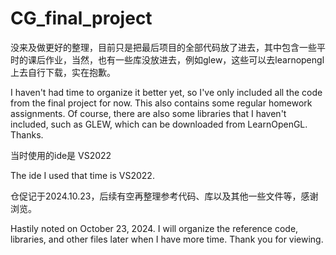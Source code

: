 # CG_final_project

没来及做更好的整理，目前只是把最后项目的全部代码放了进去，其中包含一些平时的课后作业，当然，也有一些库没放进去，例如glew，这些可以去learnopengl上去自行下载，实在抱歉。

I haven't had time to organize it better yet, so I've only included all the code from the final project for now. This also contains some regular homework assignments. Of course, there are also some libraries that I haven't included, such as GLEW, which can be downloaded from LearnOpenGL. Thanks.

当时使用的ide是 VS2022

The ide I used that time is VS2022.

仓促记于2024.10.23，后续有空再整理参考代码、库以及其他一些文件等，感谢浏览。

Hastily noted on October 23, 2024. I will organize the reference code, libraries, and other files later when I have more time. Thank you for viewing.
